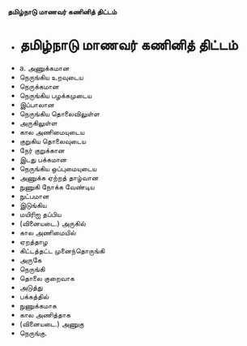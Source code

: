 **தமிழ்நாடு மாணவர் கணினித் திட்டம்**
- # தமிழ்நாடு மாணவர் கணினித் திட்டம்
- a. அணுக்கமான
- நெருங்கிய உறவுடைய
- நெருக்கமான
- நெருங்கிய பழக்கமுடைய
- இப்பாலான
- நெருங்கிய தொலைவிலுள்ள
- அருகிலுள்ள
- கால அணிமையுடைய
- குறுகிய தொலைவுடைய
- நேர் குறுக்கான
- இடது பக்கமான
- நெருங்கிய ஒப்புமையுடைய
- அணுக்க ஏற்றத் தாழ்வான
- நுணுகி நோக்க வேண்டிய
- நுட்பமான
- இடுங்கிய
- மயிரிஐ தப்பிய
- (வினையடை.) அருகில்
- கால அணிமையில்
- ஏறத்தாழ
- கிட்டத்தட்ட முனைந்தொருங்கி
- அருகே
- நெருங்கி
- தொலை குறைவாக
- அடுத்து
- பக்கத்தில்
- நுணுக்கமாக
- கால அணித்தாக
- (வினையடை.) அணுகு
- நெருங்கு.

